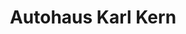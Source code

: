 ---
title: "Autohaus Karl Kern"
url: /rothenburg-ob-der-tauber/autohaus-karl-kern/
shop: Autohaus
---